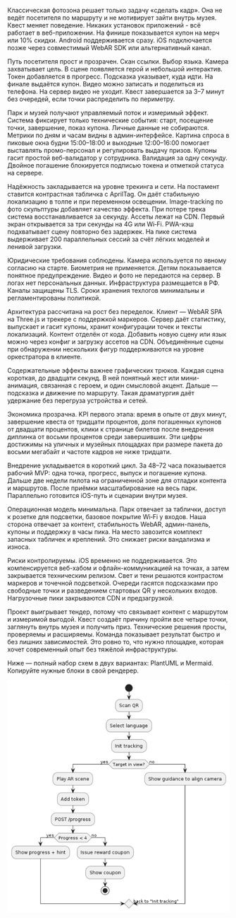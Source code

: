 Классическая фотозона решает только задачу «сделать кадр». Она не ведёт посетителя по маршруту и не мотивирует зайти внутрь музея. Квест  меняет поведение. Никаких установок приложений - всё работает в веб-приложении. На финише показывается купон на мерч или 10% скидки.  Android поддерживается сразу. iOS подключается позже через совместимый WebAR SDK или альтернативный канал.

Путь посетителя прост и прозрачен. Скан ссылки. Выбор языка. Камера захватывает цель. В сцене появляется герой и небольшой интерактив. Токен добавляется в прогресс. Подсказка указывает, куда идти. На финале выдаётся купон. Видео можно записать и поделиться из телефона. На сервер видео не уходит. Квест завершается за 3–7 минут без очередей, если точки распределить по периметру.

Парк и музей получают управляемый поток и измеримый эффект. Система фиксирует только технические события: старт, посещение точки, завершение, показ купона. Личные данные не собираются. Метрики по дням и часам видны в админ-интерфейсе. Картина спроса в пиковые окна будни 15:00–18:00 и выходные 12:00–16:00 помогает выставлять промо-персонал и регулировать выдачу призов. Купоны гасит простой веб-валидатор у сотрудника. Валидация за одну секунду. Двойное погашение блокируется подписью токена и отметкой статуса на сервере.

Надёжность закладывается на уровне трекинга и сети. На постамент ставится контрастная табличка с AprilTag. Он даёт стабильную локализацию в толпе и при переменном освещении. Image-tracking по фото скульптуры добавляет качество эффекта. При потере трека система восстанавливается за секунду. Ассеты лежат на CDN. Первый экран открывается за три секунды на 4G или Wi‑Fi. PWA-кэш подхватывает сцену повторно без задержек. На пике система выдерживает 200 параллельных сессий за счёт лёгких моделей и ленивой загрузки.

Юридические требования соблюдены. Камера используется по явному согласию на старте. Биометрия не применяется. Детям показывается понятное предупреждение. Видео и фото не передаются на сервер. В логах нет персональных данных. Инфраструктура размещается в РФ. Каналы защищены TLS. Сроки хранения техлогов минимальны и регламентированы политикой.

Архитектура рассчитана на рост без переделок. Клиент — WebAR SPA на Three.js и трекере с поддержкой маркеров. Сервер даёт статистику, выпускает и гасит купоны, хранит конфигурации точек и тексты локализаций. Контент отделён от кода. Добавить новую сцену или язык можно через конфиг и загрузку ассетов на CDN. Объединённые сцены при обнаружении нескольких фигур поддерживаются на уровне оркестратора в клиенте.

Содержательные эффекты важнее графических трюков. Каждая сцена короткая, до двадцати секунд. В ней понятный жест или мини-анимация, связанная с героем, и один смысловой акцент. Дальше — подсказка и движение по маршруту. Такая драматургия даёт удержание без перегруза устройства и сетей.

Экономика прозрачна. KPI первого этапа: время в опыте от двух минут, завершение квеста от тридцати процентов, доля погашенных купонов от двадцати процентов, клики к странице билетов после внедрения диплинка от восьми процентов среди завершивших. Эти цифры достижимы на уличных и музейных площадках при размере пакета до восьми мегабайт и частоте кадров не ниже тридцати.

Внедрение укладывается в короткий цикл. За 48–72 часа показывается рабочий MVP: одна точка, прогресс, выпуск и погашение купона. Дальше две недели пилота на ограниченной зоне для отладки контента и маршрутов. После приёмки масштабирование на весь парк. Параллельно готовится iOS-путь и сценарии внутри музея.

Операционная модель минимальна. Парк отвечает за таблички, доступ к розетке для подсветки, базовое покрытие Wi‑Fi у входов. Наша сторона отвечает за контент, стабильность WebAR, админ-панель, купоны и поддержку в часы пика. На место завозится комплект запасных табличек и креплений. Это снижает риски вандализма и износа.

Риски контролируемы. iOS временно не поддерживается. Это компенсируется веб-хабом и офлайн-коммуникацией на точках, а затем закрывается техническим релизом. Свет и тени решаются контрастом маркеров и точечной подсветкой. Очереди гасятся подсказками про свободные точки и разведением стартовых QR у нескольких входов. Нагрузочные пики закрываются CDN и предзагрузкой.

Проект выигрывает тендер, потому что связывает контент с маршрутом и измеримой выгодой. Квест создаёт причину пройти все четыре точки, заглянуть внутрь музея и получить приз. Технические решения просты, проверяемы и расширяемы. Команда показывает результат быстро и без лишних зависимостей. Это ровно то, что нужно площадке, которая хочет современный опыт без тяжёлой инфраструктуры.

Ниже — полный набор схем в двух вариантах: PlantUML и Mermaid. Копируйте нужные блоки в свой рендерер.

![Диаграмма процессов](src/sequence.png)

![]()